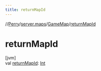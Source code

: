 ```yaml
---
title: returnMapId
---
```

//[Perry](../../../index.html)/[server.maps](../index.html)/[GameMap](index.html)/[returnMapId](return-map-id.html)



# returnMapId



[jvm]\
val [returnMapId](return-map-id.html): [Int](https://kotlinlang.org/api/latest/jvm/stdlib/kotlin/-int/index.html)




